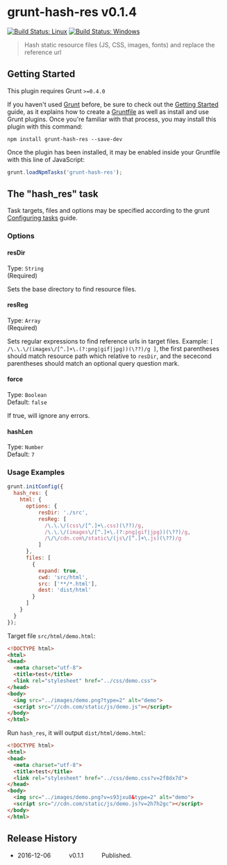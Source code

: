 # grunt-hash-res v0.1.4

[![Build Status: Linux](https://travis-ci.org/mutian/grunt-hash-res.svg?branch=master)](https://travis-ci.org/mutian/grunt-hash-res)
[![Build Status: Windows](https://ci.appveyor.com/api/projects/status/dcimk39rcyjtg8k8/branch/master?svg=true)](https://ci.appveyor.com/project/mutian/grunt-hash-res/branch/master)

> Hash static resource files (JS, CSS, images, fonts) and replace the reference url


## Getting Started
This plugin requires Grunt `>=0.4.0`

If you haven't used [Grunt](http://gruntjs.com/) before, be sure to check out the [Getting Started](http://gruntjs.com/getting-started) guide, as it explains how to create a [Gruntfile](http://gruntjs.com/sample-gruntfile) as well as install and use Grunt plugins. Once you're familiar with that process, you may install this plugin with this command:

```shell
npm install grunt-hash-res --save-dev
```

Once the plugin has been installed, it may be enabled inside your Gruntfile with this line of JavaScript:

```js
grunt.loadNpmTasks('grunt-hash-res');
```


## The "hash_res" task

Task targets, files and options may be specified according to the grunt [Configuring tasks](http://gruntjs.com/configuring-tasks) guide.


### Options

#### resDir
Type: `String`  
(Required)

Sets the base directory to find resource files.

#### resReg
Type: `Array`  
(Required)

Sets regular expressions to find reference urls in target files.
Example: `[ /\.\.\/(images\/[^.]+\.(?:png|gif|jpg))(\??)/g ]`, the first parentheses should match resource path which relative to `resDir`, and the sececond parentheses should match an optional query question mark.

#### force
Type: `Boolean`  
Default: `false`

If true, will ignore any errors.

#### hashLen
Type: `Number`  
Default: `7`


### Usage Examples

```js
grunt.initConfig({
  hash_res: {
    html: {
      options: {
          resDir: './src',
          resReg: [
            /\.\.\/(css\/[^.]+\.css)(\??)/g,
            /\.\.\/(images\/[^.]+\.(?:png|gif|jpg))(\??)/g,
            /\/\/cdn.com\/static\/(js\/[^.]+\.js)(\??)/g
          ]
      },
      files: [
        {
          expand: true,
          cwd: 'src/html',
          src: ['**/*.html'],
          dest: 'dist/html'
        }
      ]
    }
  }
});
```

Target file `src/html/demo.html`:
```html
<!DOCTYPE html>
<html>
<head>
  <meta charset="utf-8">
  <title>test</title>
  <link rel="stylesheet" href="../css/demo.css">
</head>
<body>
  <img src="../images/demo.png?type=2" alt="demo">
  <script src="//cdn.com/static/js/demo.js"></script>
</body>
</html>
```

Run `hash_res`, it will output `dist/html/demo.html`:
```html
<!DOCTYPE html>
<html>
<head>
  <meta charset="utf-8">
  <title>test</title>
  <link rel="stylesheet" href="../css/demo.css?v=2f8dx7d">
</head>
<body>
  <img src="../images/demo.png?v=s93jxu8&type=2" alt="demo">
  <script src="//cdn.com/static/js/demo.js?v=2h7h2gc"></script>
</body>
</html>
```


## Release History

 * 2016-12-06   v0.1.1   Published.
